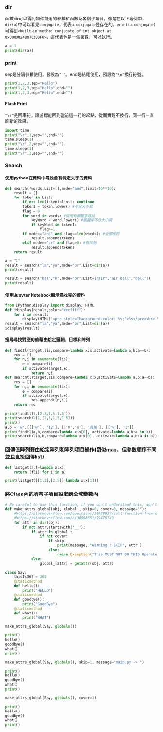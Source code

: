 ### dir
函數dir可以得到物件能用的參數和函數及各個子項目，像是在以下範例中，`dir(a)`中可以看見`conjugate`，代表`a.conjugate`是存在的，`print(a.conjugate)`可得到`<built-in method conjugate of int object at 0x0000024807C300F0>`，這代表他是一個函數，可以執行。
```python
a = 1
print(dir(a))
```

### print
sep是分隔參數使用，預設為```" "```。end是結尾使用，預設為```"\n"```換行符號。
```python
print(1,2,3,sep="Hello")
print(1,2,3,sep="Hello",end="")
print(1,2,3,sep="Hello",end="")
```

#### Flash Print
```"\r"```是回車符，讓游標能回到當前這一行的起點，從而實現不換行，同一行一直刷新的效果。
```python
import time
print("\r",1,sep="",end="")
time.sleep(1)
print("\r",2,sep="",end="")
time.sleep(1)
print("\r",3,sep="",end="")
```

### Search
#### 使用python在資料中尋找含有特定文字的資料
```python
def search(*words,List=[],mode="and",limit=10**10):
    result = []
    for token in List:
        if not len(token)<limit: continue
        token1 = token.lower() #不分大小寫
        flag = 0
        for word in words: #從所有關鍵字尋找
            keyWord = word.lower() #關鍵字不分大小寫
            if keyWord in token1: 
                flag+=1
        if mode=="and" and flag==len(words): #全部找到
            result.append(token)
        elif mode=="or" and flag>0: #有找到
            result.append(token)
    return result

a = "1"
result = search("la","ya",mode="or",List=dir(a))
print(result)

result = search("bal","k",mode="or",List=["air","air ball","ball"])
print(result)
```

#### 使用Jupyter Notebook顯示尋找完的資料
```python
from IPython.display import display, HTML
def idisplay(result,color="#ccffff"):
    for i in result:
        display(HTML('<pre style="background-color: %s;">%s</pre><br>'%(color,i.replace("<","&lt;").replace(">","&gt;"))))
result = search("la","ya",mode="or",List=dir(a))
idisplay(result)
```
#### 搜尋尋找對應的值藉由給定邏輯、目標和陣列
```python
def findtl(target,lis,compare=lambda x:x,activate=lambda a,b:a==b):
    res = []
    for n,i in enumerate(lis):
        e = compare(i)
        if activate(target,e):
            return n,i
def searchtl(target,lis,compare=lambda x:x,activate=lambda a,b:a==b):
    res = []
    for n,i in enumerate(lis):
        e = compare(i)
        if activate(target,e):
            res.append([n,i])
    return res

print(findtl(1,[2,3,1,5,1,5]))
print(searchtl(1,[2,3,1,5,1,5]))
print()
a,b = 'w',[[['w'], '12'], [['n','o'], '青菜'], [['w'], '3']]
print(findtl(a,b,compare=lambda x:x[0], activate=lambda a,b:a in b))
print(searchtl(a,b,compare=lambda x:x[0], activate=lambda a,b:a in b))
```
### 回傳值陣列藉由給定陣列和陣列項目操作(類似map，但參數順序不同並且直接回傳list)
```python
def listget(a,f=lambda x:x):
    return [f(i) for i in a]

print(listget([[1,2],[2,5]],lambda x:x[1]))
```

### 將Class內的所有子項目設定到全域變數內
```python
# Be careful to use this function, if you don't understand this, don't use this, only use import keyword.
def make_attrs_global(obj, global_, skip=0, cover=0, message=""):
    #https://stackoverflow.com/questions/30098037/call-function-from-class-without-declaring-name-object?rq=3
    #https://stackoverflow.com/a/30098651/19470749
    for attr in dir(obj):
        if not attr.startswith('__'):
            if attr in global_:
                if not cover:
                    if skip:
                        print(message, "Warning : SKIP", attr )
                    else:
                        raise Exception("This MUST NOT DO THIS Operate, SET (CHILD NAME) to GLOBALS USING SAME NAME AS PARENT NAME" + " " + attr)
            else:
                global_[attr] = getattr(obj, attr)
```
```python
class Say:
    thisIs365 = 365
    @staticmethod
    def hello():
        print("HELLO")
    @staticmethod
    def goodbye():
        print("GoodBye")
    @staticmethod
    def what():
        print("WHAT")

make_attrs_global(Say, globals())

print()
hello()
goodbye()
what()
print()

make_attrs_global(Say, globals(), skip=1, message="main.py -> ")

print()
hello()
goodbye()
what()
print()

make_attrs_global(Say, globals(), cover=1)

print()
hello()
goodbye()
what()
print()
```
